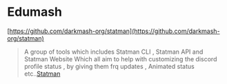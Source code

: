 <!--
DATE: February 16 2023
-->

# Edumash
[https://github.com/darkmash-org/statman](https://github.com/darkmash-org/statman)

> A group of tools which includes Statman CLI , Statman API and Statman Website Which all aim to help with customizing the discord profile status , by giving them frq updates , Animated status etc..[Statman](https://darkmash-org.github.io/Statman/)